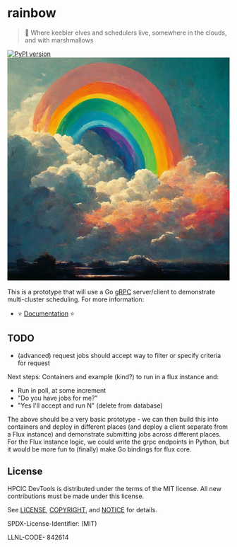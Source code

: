 # rainbow

> 🌈️ Where keebler elves and schedulers live, somewhere in the clouds, and with marshmallows 

[![PyPI version](https://badge.fury.io/py/rainbow-scheduler.svg)](https://badge.fury.io/py/rainbow-scheduler)
![docs/img/rainbow.png](docs/img/rainbow.png)

This is a prototype that will use a Go [gRPC](https://grpc.io/) server/client to demonstrate multi-cluster scheduling. 
For more information:

 - ⭐️ [Documentation](https://converged-computing.github.io/rainbow) ⭐️


## TODO

- (advanced) request jobs should accept way to filter or specify criteria for request

Next steps: Containers and example (kind?) to run in a flux instance and:

- Run in poll, at some increment
- "Do you have jobs for me?"
- "Yes I'll accept and run N" (delete from database)

The above should be a very basic prototype - we can then build this into containers and deploy in different places (and deploy a client separate from a Flux instance) and demonstrate submitting jobs across different places. For the Flux instance logic, we could write the grpc endpoints in Python, but it would be more fun to (finally) make Go bindings for flux core.

## License

HPCIC DevTools is distributed under the terms of the MIT license.
All new contributions must be made under this license.

See [LICENSE](https://github.com/converged-computing/cloud-select/blob/main/LICENSE),
[COPYRIGHT](https://github.com/converged-computing/cloud-select/blob/main/COPYRIGHT), and
[NOTICE](https://github.com/converged-computing/cloud-select/blob/main/NOTICE) for details.

SPDX-License-Identifier: (MIT)

LLNL-CODE- 842614
